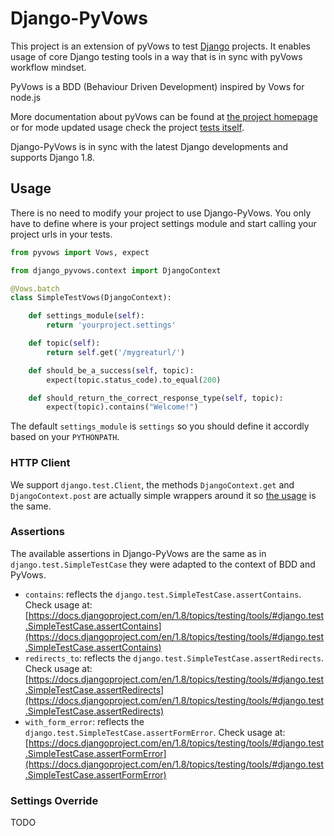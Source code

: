 # Django-PyVows

This project is an extension of pyVows to test [Django](https://www.djangoproject.com/) projects. It enables usage of core Django testing tools in a way that is in sync with pyVows workflow mindset.

PyVows is a BDD (Behaviour Driven Development) inspired by Vows for node.js

More documentation about pyVows can be found at [the project homepage](http://pyvows.org) or for mode updated usage check the project [tests itself](https://github.com/heynemann/pyvows/tree/master/tests).

Django-PyVows is in sync with the latest Django developments and supports Django 1.8.

## Usage

There is no need to modify your project to use Django-PyVows. You only have to define where is your project settings module and start calling your project urls in your tests.

```python
from pyvows import Vows, expect

from django_pyvows.context import DjangoContext

@Vows.batch
class SimpleTestVows(DjangoContext):

    def settings_module(self):
        return 'yourproject.settings'

    def topic(self):
        return self.get('/mygreaturl/')

    def should_be_a_success(self, topic):
        expect(topic.status_code).to_equal(200)

    def should_return_the_correct_response_type(self, topic):
        expect(topic).contains("Welcome!")
```

The default `settings_module` is `settings` so you should define it accordly based on your `PYTHONPATH`.

### HTTP Client

We support `django.test.Client`, the methods `DjangoContext.get` and `DjangoContext.post` are actually simple wrappers around it so [the usage](https://docs.djangoproject.com/en/1.8/topics/testing/tools/#the-test-client) is the same.

### Assertions

The available assertions in Django-PyVows are the same as in `django.test.SimpleTestCase` they were adapted to the context of BDD and PyVows.

- `contains`: reflects the `django.test.SimpleTestCase.assertContains`. Check usage at: [https://docs.djangoproject.com/en/1.8/topics/testing/tools/#django.test.SimpleTestCase.assertContains](https://docs.djangoproject.com/en/1.8/topics/testing/tools/#django.test.SimpleTestCase.assertContains)
- `redirects_to`: reflects the `django.test.SimpleTestCase.assertRedirects`. Check usage at: [https://docs.djangoproject.com/en/1.8/topics/testing/tools/#django.test.SimpleTestCase.assertRedirects](https://docs.djangoproject.com/en/1.8/topics/testing/tools/#django.test.SimpleTestCase.assertRedirects)
- `with_form_error`: reflects the `django.test.SimpleTestCase.assertFormError`. Check usage at: [https://docs.djangoproject.com/en/1.8/topics/testing/tools/#django.test.SimpleTestCase.assertFormError](https://docs.djangoproject.com/en/1.8/topics/testing/tools/#django.test.SimpleTestCase.assertFormError)

### Settings Override

TODO
